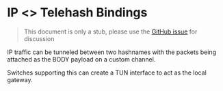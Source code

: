 IP <> Telehash Bindings
=======================

> This document is only a stub, please use the [GitHub issue](https://github.com/telehash/telehash.org/issues/30) for discussion

IP traffic can be tunneled between two hashnames with the packets being attached as the BODY payload on a custom channel.

Switches supporting this can create a TUN interface to act as the local gateway.

